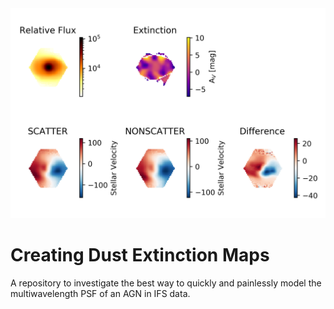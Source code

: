<img src="maps/compare_Av_stellar_velocity_205_0.png" width=600>

# Creating Dust Extinction Maps

A repository to investigate the best way to quickly and painlessly model the multiwavelength PSF of an AGN in IFS data.



